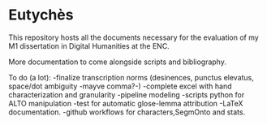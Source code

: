 # Eutychès
This repository hosts all the documents necessary for the evaluation of my M1 dissertation in Digital Humanities at the ENC.

More documentation to come alongside scripts and bibliography.

To do (a lot):
-finalize transcription norms (desinences, punctus elevatus, space/dot ambiguity -mayve comma?-)
-complete excel with hand characterization and granularity
-pipeline modeling
-scripts python for ALTO manipulation
-test for automatic glose-lemma attribution
-LaTeX documentation.
-github workflows for characters,SegmOnto and stats.
